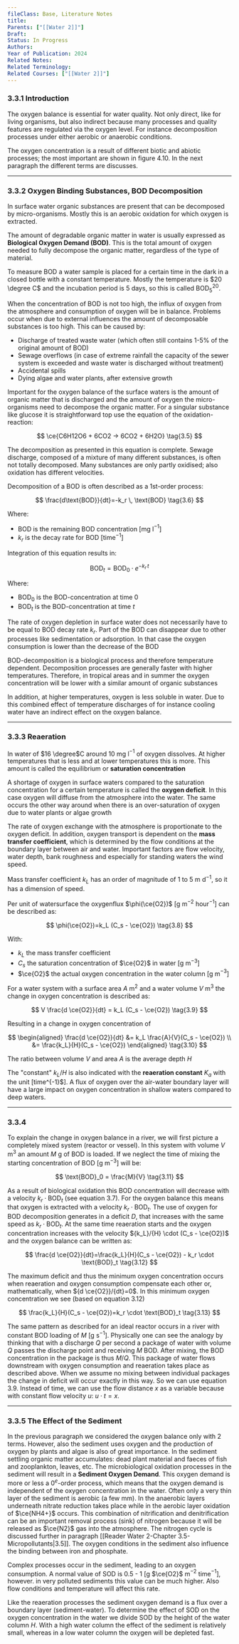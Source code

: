 ```yaml
---
fileClass: Base, Literature Notes
title: 
Parents: ["[[Water 2]]"]
Draft: 
Status: In Progress
Authors: 
Year of Publication: 2024
Related Notes: 
Related Terminology: 
Related Courses: ["[[Water 2]]"]
---
```

### 3.3.1 Introduction
The oxygen balance is essential for water quality. Not only direct, like for living organisms, but also indirect because many processes and quality features are regulated via the oxygen level. For instance decomposition processes under either aerobic or anaerobic conditions.

The oxygen concentration is a result of different biotic and abiotic processes; the most important are shown in figure 4.10. In the next paragraph the different terms are discusses. 

---
### 3.3.2 Oxygen Binding Substances, BOD Decomposition
In surface water organic substances are present that can be decomposed by micro-organisms. Mostly this is an aerobic oxidation for which oxygen is extracted. 

The amount of degradable organic matter in water is usually expressed as **Biological Oxygen Demand (BOD)**. This is the total amount of oxygen needed to fully decompose the organic matter, regardless of the type of material.

To measure BOD a water sample is placed for a certain time in the dark in a closed bottle with a constant temperature. Mostly the temperature is $20 \degree C$ and the incubation period is 5 days, so this is called $\text{BOD}^{20}_5$. 

When the concentration of BOD is not too high, the influx of oxygen from the atmosphere and consumption of oxygen will be in balance. Problems occur when due to external influences the amount of decomposable substances is too high. This can be caused by: 
- Discharge of treated waste water (which often still contains 1-5% of the original amount of BOD)
- Sewage overflows (in case of extreme rainfall the capacity of the sewer system is exceeded and waste water is discharged without treatment)
- Accidental spills
- Dying algae and water plants, after extensive growth

Important for the oxygen balance of the surface waters is the amount of organic matter that is discharged and the amount of oxygen the micro-organisms need to decompose the organic matter. For a singular substance like glucose it is straightforward top use the equation of the oxidation-reaction: 

$$
\ce{C6H12O6 + 6CO2 -> 6CO2 + 6H2O} \tag{3.5}
$$

The decomposition as presented in this equation is complete. Sewage discharge, composed of a mixture of many different substances, is often not totally decomposed. Many substances are only partly oxidised; also oxidation has different velocities. 

Decomposition of a BOD is often described as a 1st-order process:

$$
\frac{d\text{BOD}}{dt}=-k_r \, \text{BOD} \tag{3.6}
$$

Where:
- BOD is the remaining BOD concentration [mg l$^{-1}$]
- $k_r$ is the decay rate for BOD [time$^{-1}$] 

Integration of this equation results in:

$$
\text{BOD}_t = \text{BOD}_0 \cdot e^{-k_r \, t} \tag{3.7}
$$

Where:
- BOD$_0$ is the BOD-concentration at time 0
- BOD$_t$ is the BOD-concentration at time $t$

The rate of oxygen depletion in surface water does not necessarily have to be equal to BOD decay rate $k_r$. Part of the BOD can disappear due to other processes like sedimentation or adsorption. In that case the oxygen consumption is lower than the decrease of the BOD

BOD-decomposition is a biological process and therefore temperature dependent. Decomposition processes are generally faster with higher temperatures. Therefore, in tropical areas and in summer the oxygen concentration will be lower with a similar amount of organic substances

In addition, at higher temperatures, oxygen is less soluble in water. Due to this combined effect of temperature discharges of for instance cooling water have an indirect effect on the oxygen balance. 

---
### 3.3.3 Reaeration
In water of $16 \degree$C around 10 mg l$^{-1}$ of oxygen dissolves. At higher temperatures that is less and at lower temperatures this is more. This amount is called the equilibrium or **saturation concentration**

A shortage of oxygen in surface waters compared to the saturation concentration for a certain temperature is called the **oxygen deficit**. In this case oxygen will diffuse from the atmosphere into the water. The same occurs the other way around when there is an over-saturation of oxygen due to water plants or algae growth

The rate of oxygen exchange with the atmosphere is proportionate to the oxygen deficit. In addition, oxygen transport is dependent on the **mass transfer coefficient**, which is determined by the flow conditions at the boundary layer between air and water. Important factors are flow velocity, water depth, bank roughness and especially for standing waters the wind speed. 

Mass transfer coefficient $k_L$ has an order of magnitude of 1 to 5 m d$^{-1}$, so it has a dimension of speed.

Per unit of watersurface the oxygenflux $\phi(\ce{O2})$ [g m$^{-2}$ hour$^{-1}$] can be described as:

$$
\phi(\ce{O2})=k_L (C_s - \ce{O2}) \tag{3.8}
$$

With:
- $k_L$ the mass transfer coefficient
- $C_s$ the saturation concentration of $\ce{O2}$ in water [g m$^{-3}$]
- $\ce{O2}$ the actual oxygen concentration in the water column [g m$^{-3}$]

For a water system with a surface area $A$ m$^2$ and a water volume $V$ m$^3$ the change in oxygen concentration is described as:

$$
V \frac{d \ce{O2}}{dt} = k_L (C_s - \ce{O2}) \tag{3.9}
$$

Resulting in a change in oxygen concentration of

$$
\begin{aligned}
\frac{d \ce{O2}}{dt} &= k_L \frac{A}{V}(C_s - \ce{O2}) \\
&= \frac{k_L}{H}(C_s - \ce{O2})
\end{aligned} \tag{3.10}
$$

The ratio between volume $V$ and area $A$ is the average depth $H$

The "constant" $k_L / H$ is also indicated with the **reaeration constant** $K_a$ with the unit [time^{-1}$]. A flux of oxygen over the air-water boundary layer will have a large impact on oxygen concentration in shallow waters compared to deep waters.

---
### 3.3.4
To explain the change in oxygen balance in a river, we will first picture a completely mixed system (reactor or vessel). In this system with volume $V$ m$^3$ an amount $M$ g of BOD is loaded. If we neglect the time of mixing the starting concentration of BOD [g m$^{-3}$] will be:

$$
\text{BOD}_0 = \frac{M}{V} \tag{3.11}
$$

As a result of biological oxidation this BOD concentration will decrease with a velocity $k_r \cdot \text{BOD}_t$  (see equation 3.7). For the oxygen balance this means that oxygen is extracted with a velocity $k_r \cdot \text{BOD}_t$. The use of oxygen for BOD decomposition generates in a deficit $D$, that increases with the same speed as $k_r \cdot \text{BOD}_t$. At the same time reaeration starts and the oxygen concentration increases with the velocity ${k_L}/{H} \cdot (C_s - \ce{O2})$ and the oxygen balance can be written as:

$$
\frac{d \ce{O2}}{dt}=\frac{k_L}{H}(C_s - \ce{O2}) - k_r \cdot \text{BOD}_t \tag{3.12}
$$

The maximum deficit and thus the minimum oxygen concentration occurs when reaeration and oxygen consumption compensate each other or, mathematically, when ${d \ce{O2}}/{dt}=0$. In this minimum oxygen concentration we see (based on equation 3.12)

$$
\frac{k_L}{H}(C_s - \ce{O2})=k_r \cdot \text{BOD}_t \tag{3.13}
$$

The same pattern as described for an ideal reactor occurs in a river with constant BOD loading of $M$ [g s$^{-1}$]. Physically one can see the analogy by thinking that with a discharge $Q$ per second a package of water with volume $Q$ passes the discharge point and receiving $M$ BOD. After mixing, the BOD concentration in the package is thus $M/Q$. This package of water flows downstream with oxygen consumption and reaeration takes place as described above. When we assume no mixing between individual packages the change in deficit will occur exactly in this way. So we can use equation 3.9. Instead of time, we can use the flow distance $x$ as a variable because with constant flow velocity $u$: $u \cdot t = x$. 

---
### 3.3.5 The Effect of the Sediment
In the previous paragraph we considered the oxygen balance only with 2 terms. However, also the sediment uses oxygen and the production of oxygen by plants and algae is also of great importance. In the sediment settling organic matter accumulates: dead plant material and faeces of fish and zooplankton, leaves, etc. The microbiological oxidation processes in the sediment will result in a **Sediment Oxygen Demand**. This oxygen demand is more or less a $0^e$-order process, which means that the oxygen demand is independent of the oxygen concentration in the water. Often only a very thin layer of the sediment is aerobic (a few mm). In the anaerobic layers underneath nitrate reduction takes place while in the aerobic layer oxidation of $\ce{NH4+}$ occurs. This combination of nitrification and denitrification can be an important removal process (sink) of nitrogen because it will be released as $\ce{N2}$ gas into the atmosphere. The nitrogen cycle is discussed further in paragraph [[Reader Water 2-Chapter 3.5-Micropollutants|3.5]]. The oxygen conditions in the sediment also influence the binding between iron and phosphate. 

Complex processes occur in the sediment, leading to an oxygen consumption. A normal value of SOD is 0.5 - 1 [g $\ce{O2}$ m$^{-2}$ time$^{-1}$], however. in very polluted sediments this value can be much higher. Also flow conditions and temperature will affect this rate. 

Like the reaeration processes the sediment oxygen demand is a flux over a boundary layer (sediment-water). To determine the effect of SOD on the oxygen concentration in the water we divide SOD by the height of the water column $H$. With a high water column the effect of the sediment is relatively small, whereas in a low water column the oxygen will be depleted fast. 